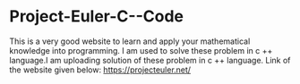 # Project-Euler-C--Code

This is a very good website to learn and apply your mathematical knowledge  into programming.
I am used to solve these problem in c ++ language.I am uploading solution of these problem in c ++ language.
Link of the website given below:
https://projecteuler.net/
